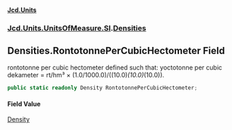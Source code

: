 #### [Jcd.Units](index.md 'index')
### [Jcd.Units.UnitsOfMeasure.SI](Jcd.Units.UnitsOfMeasure.SI.md 'Jcd.Units.UnitsOfMeasure.SI').[Densities](Densities.md 'Jcd.Units.UnitsOfMeasure.SI.Densities')

## Densities.RontotonnePerCubicHectometer Field

rontotonne per cubic hectometer defined such that: yoctotonne per cubic dekameter = rt/hm³ × (1.0/1000.0)/((10.0)*(10.0)*(10.0)).

```csharp
public static readonly Density RontotonnePerCubicHectometer;
```

#### Field Value
[Density](Density.md 'Jcd.Units.UnitTypes.Density')